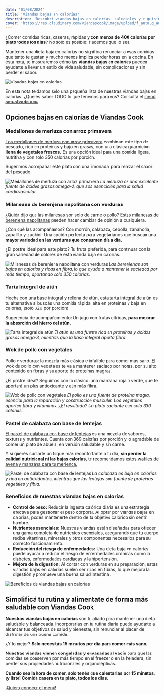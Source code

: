 ```yaml
---
date: '01/08/2024'
title: 'Viandas bajas en calorías'
description: 'Descubrí viandas bajas en calorías, saludables y riquísimas de Viandas Cook, perfectas para una dieta equilibrada y nutritiva'
cover: 'https://res.cloudinary.com/viandascook/image/upload/f_auto,q_auto/v1/blog/a5ubzrh7xexqfnmat1ws'
---
```


<p>¿Comer comidas ricas, caseras, rápidas y <strong>con menos de 400 calorías por plato todos los días</strong>? No solo es posible: Hacemos que lo sea.</p>

<p>Mantener una dieta baja en calorías no significa renunciar a esas comidas que tanto te gustan y mucho menos implica perder horas en la cocina. En esta nota, te mostraremos cómo las <strong>viandas bajas en calorías</strong> pueden ayudarte a llevar un estilo de vida saludable, sin complicaciones y sin perder el sabor.</p>

<div>
  <div>
    <img src="https://res.cloudinary.com/viandascook/image/upload/f_auto,q_auto/v1/blog/fzvqnwybjy7pjj197gt5" alt="Viandas bajas en calorías" />
  </div>
</div>

<p>En esta nota te damos solo una pequeña lista de nuestras viandas bajas en calorías. ¿Querés saber TODO lo que tenemos para vos? Consultá el <a href="https://www.viandascook.com/menu">menú actualizado acá.</a></p>

<h2>Opciones bajas en calorías de Viandas Cook</h2>

<h3>Medallones de merluza con arroz primavera</h3>

<p><a href="https://www.viandascook.com/plato/medallones-de-merluza-con-arroz-primavera">Los medallones de merluza con arroz primavera</a> combinan este tipo de pescado, rico en proteínas y bajo en grasas, con una clásica guarnición <strong>llena de vegetales frescos.</strong> Es una opción ideal para una comida ligera, nutritiva y con solo 350 calorías por porción.</p>

<p>Sugerimos acompañar este plato con una limonada, para realzar el sabor del pescado.</p>

<div>
  <img src="https://res.cloudinary.com/viandascook/image/upload/f_auto,q_auto/y8qvamxokmrppu9javbv" alt="Medallones de merluza con arroz primavera" />
  <em>La merluza es una excelente fuente de ácidos grasos omega-3, que son esenciales para la salud cardiovascular.</em>
</div>

<h3>Milanesas de berenjena napolitana con verduras</h3>

<p>¿Quién dijo que las milanesas son solo de carne o pollo? Estas <a href="https://www.viandascook.com/plato/milanesas-de-berenjena-napolitana-con-verduras">milanesas de berenjena napolitanas</a> pueden hacer cambiar de opinión a cualquiera.</p>

<p>¿Con qué las acompañamos? Con morrón, calabaza, cebolla, zanahoria, zapallito y zuchini. Una opción perfecta para vegetarianos que buscan una <strong>mayor variedad en las verduras que consumen día a día.</strong></p>

<p>¿El postre ideal para este plato? Tu fruta preferida, para continuar con la gran variedad de colores de esta vianda baja en calorías.</p>

<div>
  <img src="https://res.cloudinary.com/viandascook/image/upload/f_auto,q_auto/xeofrusbf4xl6wwcearf" alt="Milanesas de berenjena napolitana con verduras" />
  <em>Las berenjenas son bajas en calorías y ricas en fibra, lo que ayuda a mantener la saciedad por más tiempo, aportando solo 350 calorías.</em>
</div>

<h3>Tarta integral de atún</h3>

<p>Hecha con una base integral y rellena de atún, <a href="https://www.viandascook.com/plato/tarta-integral-de-atun">esta tarta integral de atún</a> es tu alternativa si buscás una comida rápida, alta en proteínas y baja en calorías, ¡solo 320 por porción!</p>

<p>Sugerencia de acompañamiento: Un jugo con frutas cítricas, <strong>para mejorar la absorción del hierro del atún.</strong></p>

<div>
  <img src="https://res.cloudinary.com/viandascook/image/upload/f_auto,q_auto/v1/blog/ktf4i7popz48zg5brj5f" alt="Tarta integral de atún" />
  <em>El atún es una fuente rica en proteínas y ácidos grasos omega-3, mientras que la base integral aporta fibra.</em>
</div>

<h3>Wok de pollo con vegetales</h3>

<p>Pollo y verduras: la mezcla más clásica e infalible para comer más sano. <a href="https://www.viandascook.com/plato/wok-de-pollo-con-vegetales">El wok de pollo con vegetales</a> te va a mantener saciado por horas, por su alto contenido en fibras y su aporte de proteínas magras.</p>

<p>¿El postre ideal? Seguimos con lo clásico: una manzana roja o verde, que te aportará un plus antioxidante y aún más fibra.</p>

<div>
  <img src="https://res.cloudinary.com/viandascook/image/upload/f_auto,q_auto/kbin26gxxoi0cbigypzi" alt="Wok de pollo con vegetales" />
  <em>El pollo es una fuente de proteína magra, esencial para la reparación y construcción muscular. Los vegetales aportan fibra y vitaminas. ¿El resultado? Un plato saciante con solo 330 calorías.</em>
</div>

<h3>Pastel de calabaza con base de lentejas</h3>

<p><a href="https://www.viandascook.com/plato/pastel-de-calabaza-con-base-de-lentejas">El pastel de calabaza con base de lentejas</a> es una mezcla de sabores, texturas y nutrientes. Cuenta con 369 calorías por porción y lo agradable de comer un plato de abuela, en versión saludable y sin carne.</p>

<p>Y si querés sumarle un toque más reconfortante a tu día, <strong>sin perder la calidad nutricional ni las bajas calorías</strong>, te recomendamos <a href="https://www.viandascook.com/plato/waffles-de-avena-y-manzana">estos waffles de avena y manzana para tu merienda.</a></p>

<div>
  <img src="https://res.cloudinary.com/viandascook/image/upload/f_auto,q_auto/jbwg1qpcllsjcc9vwwkf" alt="Pastel de calabaza con base de lentejas" />
  <em>La calabaza es baja en calorías y rica en antioxidantes, mientras que las lentejas son fuente de proteínas vegetales y fibra.</em>
</div>

<h3>Beneficios de nuestras viandas bajas en calorías</h3>

<ul>
    <li><strong>Control de peso:</strong> Reducir la ingesta calórica diaria es una estrategia efectiva para gestionar el peso corporal. Al optar por viandas bajas en calorías, podés mantenerte dentro de tu objetivo calórico sin sentir hambre.</li>
    <li><strong>Nutrientes esenciales:</strong> Nuestras viandas están diseñadas para ofrecer una gama completa de nutrientes esenciales, asegurando que tu cuerpo reciba vitaminas, minerales y otros componentes necesarios para su correcto funcionamiento.</li>
    <li><strong>Reducción del riesgo de enfermedades:</strong> Una dieta baja en calorías puede ayudar a reducir el riesgo de enfermedades crónicas como la diabetes, enfermedades cardíacas y la hipertensión.</li>
    <li><strong>Mejora de la digestión:</strong> Al contar con verduras en su preparación, estas viandas bajas en calorías suelen ser ricas en fibras, lo que mejora la digestión y promueve una buena salud intestinal.</li>
</ul>

<div>
  <div>
    <img src="https://res.cloudinary.com/viandascook/image/upload/f_auto,q_auto/v1/blog/a9fksdjt2mlybbowzjbp" alt="Beneficios de viandas bajas en calorías" />
  </div>
</div>

<h2>Simplificá tu rutina y alimentate de forma más saludable con Viandas Cook</h2>

<p><strong>Nuestras viandas bajas en calorías</strong> son tu aliado para mantener una dieta saludable y balanceada. Incorporarlas en tu rutina diaria puede ayudarte a alcanzar tus objetivos de salud y bienestar, sin renunciar al placer de disfrutar de una buena comida.</p>

<p>¿Y lo mejor? <strong>Solo necesitás 15 minutos por día para comer más sano.</strong></p>

<p><strong>Nuestras viandas vienen congeladas y envasadas al vacío</strong> para que las comidas se conserven por más tiempo en el freezer o en la heladera, sin perder sus propiedades nutricionales y organolépticas.</p>

<p><strong>Cuando sea la hora de comer, solo tenés que calentarlas por 15 minutos, ¡y listo! Comida casera en tu plato, todos los días.</strong></p>

<p><a href="https://www.viandascook.com/menu">¡Quiero conocer el menú!</a></p>

